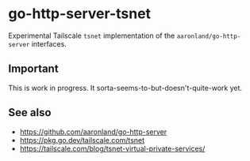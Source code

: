 # go-http-server-tsnet

Experimental Tailscale `tsnet` implementation of the `aaronland/go-http-server` interfaces.

## Important

This is work in progress. It sorta-seems-to-but-doesn't-quite-work yet.

## See also

* https://github.com/aaronland/go-http-server
* https://pkg.go.dev/tailscale.com/tsnet
* https://tailscale.com/blog/tsnet-virtual-private-services/